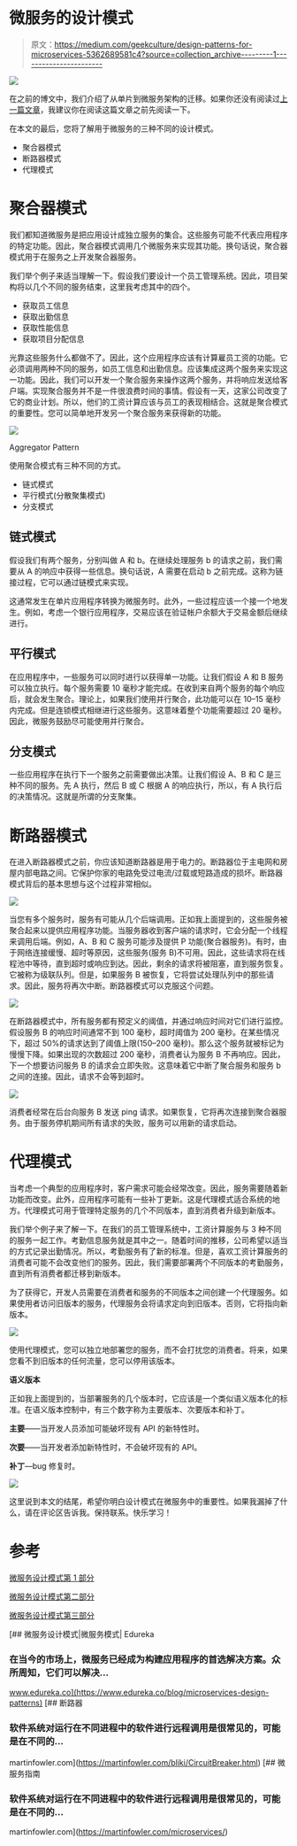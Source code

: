 # 微服务的设计模式

> 原文：<https://medium.com/geekculture/design-patterns-for-microservices-5362689581c4?source=collection_archive---------1----------------------->

![](img/41b9aaed23c2bab18b27222d7e134deb.png)

在之前的博文中，我们介绍了从单片到微服务架构的迁移。如果你还没有阅读过[上一篇文章](https://jdewapura.medium.com/monolithic-to-microservices-ce043a3be80c)，我建议你在阅读这篇文章之前先阅读一下。

在本文的最后，您将了解用于微服务的三种不同的设计模式。

*   聚合器模式
*   断路器模式
*   代理模式

# 聚合器模式

我们都知道微服务是把应用设计成独立服务的集合。这些服务可能不代表应用程序的特定功能。因此，聚合器模式调用几个微服务来实现其功能。换句话说，聚合器模式用于在服务之上开发聚合器服务。

我们举个例子来适当理解一下。假设我们要设计一个员工管理系统。因此，项目架构将以几个不同的服务结束，这里我考虑其中的四个。

*   获取员工信息
*   获取出勤信息
*   获取性能信息
*   获取项目分配信息

光靠这些服务什么都做不了。因此，这个应用程序应该有计算雇员工资的功能。它必须调用两种不同的服务，如员工信息和出勤信息。应该集成这两个服务来实现这一功能。因此，我们可以开发一个聚合服务来操作这两个服务，并将响应发送给客户端。实现聚合服务并不是一件很浪费时间的事情。假设有一天，这家公司改变了它的商业计划。所以，他们的工资计算应该与员工的表现相结合。这就是聚合模式的重要性。您可以简单地开发另一个聚合服务来获得新的功能。

![](img/89247293c3aed64200808d4943333cb0.png)

Aggregator Pattern

使用聚合模式有三种不同的方式。

*   链式模式
*   平行模式(分散聚集模式)
*   分支模式

## 链式模式

假设我们有两个服务，分别叫做 A 和 b。在继续处理服务 b 的请求之前，我们需要从 A 的响应中获得一些信息。换句话说，A 需要在启动 b 之前完成。这称为链接过程，它可以通过链模式来实现。

这通常发生在单片应用程序转换为微服务时。此外，一些过程应该一个接一个地发生。例如，考虑一个银行应用程序，交易应该在验证帐户余额大于交易金额后继续进行。

## 平行模式

在应用程序中，一些服务可以同时进行以获得单一功能。让我们假设 A 和 B 服务可以独立执行。每个服务需要 10 毫秒才能完成。在收到来自两个服务的每个响应后，就会发生聚合。理论上，如果我们使用并行聚合，此功能可以在 10–15 毫秒内完成。但是连锁模式相继进行这些服务。这意味着整个功能需要超过 20 毫秒。因此，微服务鼓励尽可能使用并行聚合。

## 分支模式

一些应用程序在执行下一个服务之前需要做出决策。让我们假设 A、B 和 C 是三种不同的服务。先 A 执行，然后 B 或 C 根据 A 的响应执行，所以，有 A 执行后的决策情况。这就是所谓的分支聚集。

# 断路器模式

在进入断路器模式之前，你应该知道断路器是用于电力的。断路器位于主电网和房屋内部电路之间。它保护你家的电路免受过电流/过载或短路造成的损坏。断路器模式背后的基本思想与这个过程非常相似。

![](img/5e9e32fbf65056b8dee6ec5b4b79818f.png)

当您有多个服务时，服务有可能从几个后端调用。正如我上面提到的，这些服务被聚合起来以提供应用程序功能。当服务器收到客户端的请求时，它会分配一个线程来调用后端。例如，A、B 和 C 服务可能涉及提供 P 功能(聚合器服务)。有时，由于网络连接缓慢、超时等原因，这些服务(服务 B)不可用。因此，这些请求将在线程池中等待，直到超时或响应到达。因此，剩余的请求将被阻塞，直到服务恢复。它被称为级联队列。但是，如果服务 B 被恢复，它将尝试处理队列中的那些请求。因此，服务将再次中断。断路器模式可以克服这个问题。

![](img/9ccf2ce303b1d3543261d48b2be45e86.png)

在断路器模式中，所有服务都有预定义的阈值，并通过响应时间对它们进行监控。假设服务 B 的响应时间通常不到 100 毫秒，超时阈值为 200 毫秒。在某些情况下，超过 50%的请求达到了阈值上限(150–200 毫秒)。那么这个服务就被标记为慢慢下降。如果出现的次数超过 200 毫秒，消费者认为服务 B 不再响应。因此，下一个想要访问服务 B 的请求会立即失败。这意味着它中断了聚合服务和服务 b 之间的连接。因此，请求不会等到超时。

![](img/2199c7a332c94de8aed6148576242dd0.png)

消费者经常在后台向服务 B 发送 ping 请求。如果恢复，它将再次连接到聚合器服务。由于服务停机期间所有请求的失败，服务可以用新的请求启动。

# 代理模式

当考虑一个典型的应用程序时，客户需求可能会经常改变。因此，服务需要随着新功能而改变。此外，应用程序可能有一些补丁更新。这是代理模式适合系统的地方。代理模式可用于管理特定服务的几个不同版本，直到消费者升级到新版本。

我们举个例子来了解一下。在我们的员工管理系统中，工资计算服务与 3 种不同的服务一起工作。考勤信息服务就是其中之一。随着时间的推移，公司希望以适当的方式记录出勤情况。所以，考勤服务有了新的标准。但是，喜欢工资计算服务的消费者可能不会改变他们的服务。因此，我们需要部署两个不同版本的考勤服务，直到所有消费者都迁移到新版本。

为了获得它，开发人员需要在消费者和服务的不同版本之间创建一个代理服务。如果使用者访问旧版本的服务，代理服务会将请求定向到旧版本。否则，它将指向新版本。

![](img/71b602ea5fc3333ce240e0204dccb160.png)

使用代理模式，您可以独立地部署您的服务，而不会打扰您的消费者。将来，如果您看不到旧版本的任何流量，您可以停用该版本。

**语义版本**

正如我上面提到的，当部署服务的几个版本时，它应该是一个类似语义版本化的标准。在语义版本控制中，有三个数字称为主要版本、次要版本和补丁。

**主要**——当开发人员添加可能破坏现有 API 的新特性时。

**次要**——当开发者添加新特性时，不会破坏现有的 API。

**补丁**—bug 修复时。

![](img/0dc9c7927b4839ca31515de9a2c8e035.png)

这里说到本文的结尾，希望你明白设计模式在微服务中的重要性。如果我漏掉了什么，请在评论区告诉我。保持联系。快乐学习！

# 参考

[微服务设计模式第 1 部分](https://www.youtube.com/watch?v=DZeXqbFvYNA&list=PLD-mYtebG3X9HaZ1T39-aF4ghEtWy9-v3&index=5)

[微服务设计模式第二部分](https://www.youtube.com/watch?v=mw8W-RpvCu0&list=PLD-mYtebG3X9HaZ1T39-aF4ghEtWy9-v3&index=6)

[微服务设计模式第三部分](https://www.youtube.com/watch?v=7mBvb7nKONg&list=PLD-mYtebG3X9HaZ1T39-aF4ghEtWy9-v3&index=7)

[](https://www.edureka.co/blog/microservices-design-patterns) [## 微服务设计模式|微服务模式| Edureka

### 在当今的市场上，微服务已经成为构建应用程序的首选解决方案。众所周知，它们可以解决…

www.edureka.co](https://www.edureka.co/blog/microservices-design-patterns) [](https://martinfowler.com/bliki/CircuitBreaker.html) [## 断路器

### 软件系统对运行在不同进程中的软件进行远程调用是很常见的，可能是在不同的…

martinfowler.com](https://martinfowler.com/bliki/CircuitBreaker.html) [](https://martinfowler.com/microservices/) [## 微服务指南

### 软件系统对运行在不同进程中的软件进行远程调用是很常见的，可能是在不同的…

martinfowler.com](https://martinfowler.com/microservices/)